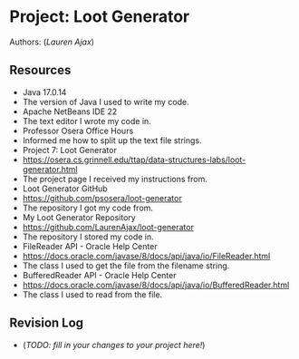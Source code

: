 # Project: Loot Generator

Authors: (_Lauren Ajax_)

## Resources

*   Java 17.0.14
*   The version of Java I used to write my code.
*   Apache NetBeans IDE 22
*   The text editor I wrote my code in.
*   Professor Osera Office Hours
*   Informed me how to split up the text file strings.
*   Project 7: Loot Generator
*   https://osera.cs.grinnell.edu/ttap/data-structures-labs/loot-generator.html
*   The project page I received my instructions from.
*   Loot Generator GitHub
*   https://github.com/psosera/loot-generator
*   The repository I got my code from.
*   My Loot Generator Repository
*   https://github.com/LaurenAjax/loot-generator
*   The repository I stored my code in.
*   FileReader API - Oracle Help Center
*   https://docs.oracle.com/javase/8/docs/api/java/io/FileReader.html
*   The class I used to get the file from the filename string.
*   BufferedReader API - Oracle Help Center
*   https://docs.oracle.com/javase/8/docs/api/java/io/BufferedReader.html
*   The class I used to read from the file.

## Revision Log

*   (_TODO: fill in your changes to your project here!_)
